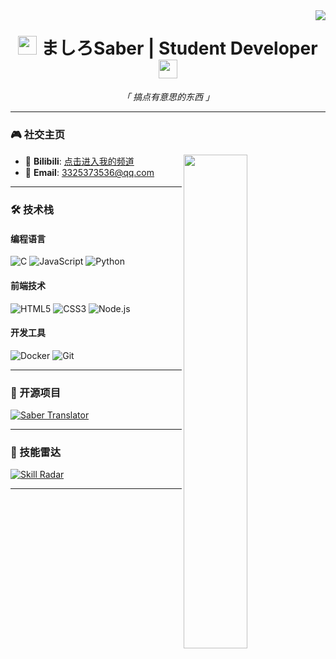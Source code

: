 <img align="right" src="https://count.getloli.com/get/@:MashiroSaber03?theme=moebooru">

<h1 align="center">
  <img src="https://emojis.slackmojis.com/emojis/images/1643514729/10297/meow_code.gif?1643514729" width="30"/>
  ましろSaber | Student Developer
  <img src="https://emojis.slackmojis.com/emojis/images/1643514729/10297/meow_code.gif?1643514729" width="30"/>
</h1>

<p align="center">
  <i>「 搞点有意思的东西 」</i>
</p>

---

### 🎮 社交主页

<a href="https://space.bilibili.com/229769907">
  <img align="right" src="https://github-readme-bilibili-stats.vercel.app/api/bilibili/?id=229769907&theme=dark" width="45%"/>
</a>

- 🔗 **Bilibili**: [点击进入我的频道](https://space.bilibili.com/229769907)
- 📧 **Email**: [3325373536@qq.com](mailto:3325373536@qq.com)

---

### 🛠️ 技术栈

#### **编程语言**
![C](https://img.shields.io/badge/C-%2300599C.svg?style=flat&logo=c&logoColor=white)
![JavaScript](https://img.shields.io/badge/JavaScript-F7DF1E?style=flat&logo=javascript&logoColor=black)
![Python](https://img.shields.io/badge/Python-3776AB?style=flat&logo=python&logoColor=white)

#### **前端技术**
![HTML5](https://img.shields.io/badge/HTML5-E34F26?style=flat&logo=html5&logoColor=white)
![CSS3](https://img.shields.io/badge/CSS3-1572B6?style=flat&logo=css3&logoColor=white)
![Node.js](https://img.shields.io/badge/Node.js-339933?style=flat&logo=nodedotjs&logoColor=white)

#### **开发工具**
![Docker](https://img.shields.io/badge/Docker-2496ED?style=flat&logo=docker&logoColor=white)
![Git](https://img.shields.io/badge/Git-F05032?style=flat&logo=git&logoColor=white)

---

### 🚀 开源项目

[![Saber Translator](https://github-readme-stats.vercel.app/api/pin/?username=MashiroSaber03&repo=Saber-Translator&theme=vision-friendly-dark)](https://github.com/MashiroSaber03/Saber-Translator)

---

### 🎨 技能雷达

[![Skill Radar](https://skillicons.dev/icons?i=c,js,py,html,css,nodejs,docker,git)](https://skillicons.dev)

---
